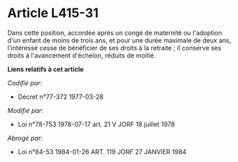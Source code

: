 # Article L415-31

Dans cette position, accordée après un congé de maternité ou l'adoption d'un enfant de moins de trois ans, et pour une durée
maximale de deux ans, l'intéressé cesse de bénéficier de ses droits à la retraite ; il conserve ses droits à l'avancement
d'échelon, réduits de moitié.

**Liens relatifs à cet article**

_Codifié par_:

  - Décret n°77-372 1977-03-28

_Modifié par_:

  - Loi n°78-753 1978-07-17 art. 21 V JORF 18 juillet 1978

_Abrogé par_:

  - Loi n°84-53 1984-01-26 ART. 119 JORF 27 JANVIER 1984
